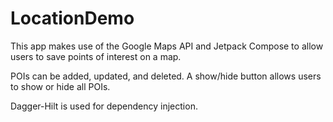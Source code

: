 # LocationDemo

This app makes use of the Google Maps API and Jetpack Compose to allow users to save points of interest on a map.

POIs can be added, updated, and deleted. A show/hide button allows users to show or hide all POIs.

Dagger-Hilt is used for dependency injection.
